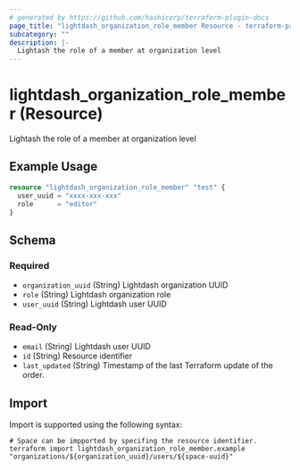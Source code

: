 ```yaml
---
# generated by https://github.com/hashicorp/terraform-plugin-docs
page_title: "lightdash_organization_role_member Resource - terraform-provider-lightdash"
subcategory: ""
description: |-
  Lightash the role of a member at organization level
---
```


# lightdash_organization_role_member (Resource)

Lightash the role of a member at organization level

## Example Usage

```terraform
resource "lightdash_organization_role_member" "test" {
  user_uuid = "xxxx-xxx-xxx"
  role      = "editor"
}
```

<!-- schema generated by tfplugindocs -->
## Schema

### Required

- `organization_uuid` (String) Lightdash organization UUID
- `role` (String) Lightdash organization role
- `user_uuid` (String) Lightdash user UUID

### Read-Only

- `email` (String) Lightdash user UUID
- `id` (String) Resource identifier
- `last_updated` (String) Timestamp of the last Terraform update of the order.

## Import

Import is supported using the following syntax:

```shell
# Space can be impported by specifing the resource identifier.
terraform import lightdash_organization_role_member.example "organizations/${organization_uuid}/users/${space-uuid}"
```
